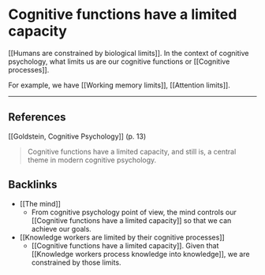 # Cognitive functions have a limited capacity
[[Humans are constrained by biological limits]]. In the context of cognitive psychology, what limits us are our cognitive functions or [[Cognitive processes]].

For example, we have [[Working memory limits]], [[Attention limits]].

- - -
## References
[[Goldstein, Cognitive Psychology]] (p. 13)
> Cognitive functions have a limited capacity, and still is, a central theme in modern cognitive psychology.

## Backlinks
* [[The mind]]
	* From cognitive psychology point of view, the mind controls our [[Cognitive functions have a limited capacity]] so that we can achieve our goals.
* [[Knowledge workers are limited by their cognitive processes]]
	* [[Cognitive functions have a limited capacity]]. Given that [[Knowledge workers process knowledge into knowledge]], we are constrained by those limits.

<!-- #evergreen -->

<!-- {BearID:C4EFB9FF-9A7E-4AE2-B00D-9B53645F04E7-64008-000001539F02CE7C} -->
